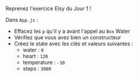 Reprenez l'exercice Elsy du Jour 1 !

Dans `App.js` :

- Effacez les `p` qu'il y a avant l'appel au `Box` Water
- Vérifiez que vous avez bien un constructeur
- Créez le state avec les clés et valeurs suivantes :
    - water : `0`
    - heart : `120`
    - temperature : `-10`
    - steps  : `3000`
